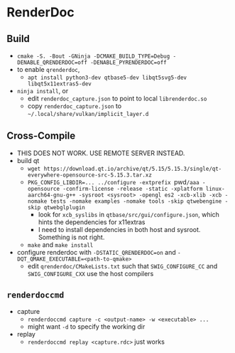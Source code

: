 RenderDoc
=========

## Build

- `cmake -S. -Bout -GNinja -DCMAKE_BUILD_TYPE=Debug -DENABLE_QRENDERDOC=off -DENABLE_PYRENDERDOC=off`
- to enable `qrenderdoc`,
  - `apt install python3-dev qtbase5-dev libqt5svg5-dev libqt5x11extras5-dev`
- `ninja install`, or
  - edit `renderdoc_capture.json` to point to local `librenderdoc.so`
  - copy `renderdoc_capture.json` to `~/.local/share/vulkan/implicit_layer.d`

## Cross-Compile

- THIS DOES NOT WORK.  USE REMOTE SERVER INSTEAD.
- build qt
  - `wget https://download.qt.io/archive/qt/5.15/5.15.3/single/qt-everywhere-opensource-src-5.15.3.tar.xz`
  - `PKG_CONFIG_LIBDIR=... ../configure -extprefix `pwd`/aaa -opensource
       -confirm-license -release -static -xplatform linux-aarch64-gnu-g++
       -sysroot <sysroot> -opengl es2 -xcb-xlib -xcb -nomake tests
       -nomake examples -nomake tools -skip qtwebengine -skip qtwebglplugin`
    - look for `xcb_syslibs` in `qtbase/src/gui/configure.json`, which hints
      the dependencies for x11extras
    - I need to install dependencies in both host and sysroot.  Something is
      not right.
  - `make` and `make install`
- configure renderdoc with `-DSTATIC_QRENDERDOC=on` and
  `-DQT_QMAKE_EXECUTABLE=<path-to-qmake>`
  - edit `qrenderdoc/CMakeLists.txt` such that `SWIG_CONFIGURE_CC` and
    `SWIG_CONFIGURE_CXX` use the host compilers

## `renderdoccmd`

- capture
  - `renderdoccmd capture -c <output-name> -w <executable> ...`
  - might want `-d` to specify the working dir
- replay
  - `renderdoccmd replay <capture.rdc>` just works

